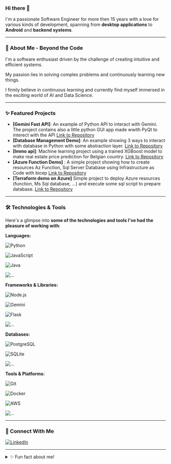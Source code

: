 
### Hi there 👋

I'm a passionate Software Engineer for more then 15 years with a love for various kinds of development, spanning from **desktop applications** to **Android** and **backend systems**.

---


### 🚀 About Me - Beyond the Code

I'm a software enthusiast driven by the challenge of creating intuitive and efficient systems. 

My passion lies in solving complex problems and continuously learning new things. 

I firmly believe in continuous learning and currently find myself immersed in the exciting world of AI and Data Science.

---

### ✨ Featured Projects

* **[Gemini Fast API]**: An example of Python API to interact with Gemini. The project contains also a little python GUI app made wwith PyQt to interect with the API [Link to Repository](https://github.com/Fillinger66/gemini-fastapi-example) 
* **[Database Management Demo]**: An example showing 3 ways to interact with database in Python with some abstraction layer. [Link to Repository](https://github.com/Fillinger66/database_management_demo)
* **[Immo api]**: Machine learning project using a trained XGBoost model to make real estate price prediction for Belgian country. [Link to Repository](https://github.com/Fillinger66/immo-api)
* **[Azure Function Demo]** : A simple project showing how to create resources Az Function, Sql Server Database using Infrastructure as Code with bicep [Link to Repository](https://github.com/Fillinger66/azure_fct_demo)
*  **[Terraform demo on Azure]** Simple project to deploy Azure resources (function, Ms Sql database, ...) and execute some sql script to prepare database. [Link to Repository](https://github.com/Fillinger66/ex_terraform_az_fct_mssql)

---

### 🛠️ Technologies & Tools

Here's a glimpse into **some of the technologies and tools I've had the pleasure of working with**:

**Languages:**

![Python](https://img.shields.io/badge/Python-3776AB?style=for-the-badge&logo=python&logoColor=white)

![JavaScript](https://img.shields.io/badge/JavaScript-F7DF1E?style=for-the-badge&logo=javascript&logoColor=black)

![Java](https://img.shields.io/badge/Java-F1DFCE?style=for-the-badge&logo=java&logoColor=black)

![...](https://img.shields.io/badge/...-FFFFFF?style=for-the-badge&logoColor=black)

**Frameworks & Libraries:**

![Node.js](https://img.shields.io/badge/Node.js-339933?style=for-the-badge&logo=node.js&logoColor=white)

![Gemini](https://img.shields.io/badge/Gemini-339933?style=for-the-badge&logo=google&logoColor=white)

![Flask](https://img.shields.io/badge/flask-339933?style=for-the-badge&logo=flask&logoColor=white)

![...](https://img.shields.io/badge/...-FFFFFF?style=for-the-badge&logoColor=black)



**Databases:** 

![PostgreSQL](https://img.shields.io/badge/PostgreSQL-4169E1?style=for-the-badge&logo=postgresql&logoColor=white)

![SQLite](https://img.shields.io/badge/SQLite-47A248?style=for-the-badge&logo=sqlite&logoColor=white)

![...](https://img.shields.io/badge/...-FFFFFF?style=for-the-badge&logoColor=black)

**Tools & Platforms:**

![Git](https://img.shields.io/badge/Git-F05032?style=for-the-badge&logo=git&logoColor=white)

![Docker](https://img.shields.io/badge/Docker-2496ED?style=for-the-badge&logo=docker&logoColor=white)

![AWS](https://img.shields.io/badge/AWS-232F3E?style=for-the-badge&logo=amazon-aws&logoColor=white)

![...](https://img.shields.io/badge/...-FFFFFF?style=for-the-badge&logoColor=black)

---




### 🔗 Connect With Me

[![LinkedIn](https://img.shields.io/badge/LinkedIn-0077B5?style=for-the-badge&logo=linkedin&logoColor=white)](https://www.linkedin.com/in/alexandrekavadias/)

---

<details>
  <summary>✨ Fun fact about me!</summary>
  <p>
    I love to hiking with my Border Collie when I'm not coding!
  </p>
</details>
